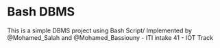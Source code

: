 # Bash DBMS

This is a simple DBMS project using Bash Script/
Implemented by @Mohamed_Salah and @Mohamed_Bassiouny - ITI intake 41 - IOT Track
